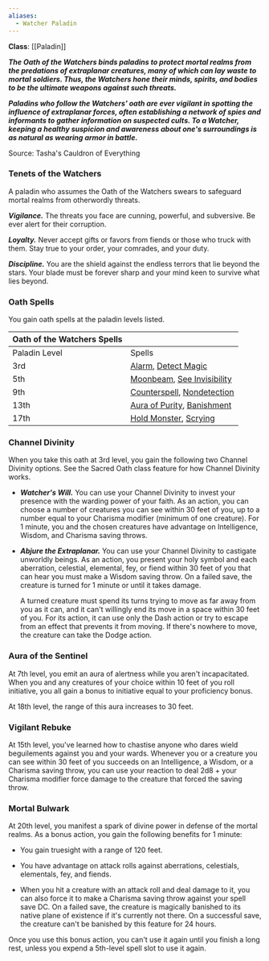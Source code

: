 ```yaml
---
aliases:
  - Watcher Paladin
---
```

**Class**: [[Paladin]] 

**_The Oath of the Watchers binds paladins to protect mortal realms from the predations of extraplanar creatures, many of which can lay waste to mortal soldiers. Thus, the Watchers hone their minds, spirits, and bodies to be the ultimate weapons against such threats._**

**_Paladins who follow the Watchers' oath are ever vigilant in spotting the influence of extraplanar forces, often establishing a network of spies and informants to gather information on suspected cults. To a Watcher, keeping a healthy suspicion and awareness about one's surroundings is as natural as wearing armor in battle._**

Source: Tasha's Cauldron of Everything

### Tenets of the Watchers

A paladin who assumes the Oath of the Watchers swears to safeguard mortal realms from otherwordly threats.

**_Vigilance._** The threats you face are cunning, powerful, and subversive. Be ever alert for their corruption.

**_Loyalty._** Never accept gifts or favors from fiends or those who truck with them. Stay true to your order, your comrades, and your duty.

**_Discipline._** You are the shield against the endless terrors that lie beyond the stars. Your blade must be forever sharp and your mind keen to survive what lies beyond.

### Oath Spells

You gain oath spells at the paladin levels listed.

|Oath of the Watchers Spells|   |
|---|---|
|Paladin Level|Spells|
|3rd|[Alarm](http://dnd5e.wikidot.com/spell:alarm), [Detect Magic](http://dnd5e.wikidot.com/spell:detect-magic)|
|5th|[Moonbeam](http://dnd5e.wikidot.com/spell:moonbeam), [See Invisibility](http://dnd5e.wikidot.com/spell:see-invisibility)|
|9th|[Counterspell](http://dnd5e.wikidot.com/spell:counterspell), [Nondetection](http://dnd5e.wikidot.com/spell:nondetection)|
|13th|[Aura of Purity](http://dnd5e.wikidot.com/spell:aura-of-purity), [Banishment](http://dnd5e.wikidot.com/spell:banishment)|
|17th|[Hold Monster](http://dnd5e.wikidot.com/spell:hold-monster), [Scrying](http://dnd5e.wikidot.com/spell:scrying)|

### Channel Divinity

When you take this oath at 3rd level, you gain the following two Channel Divinity options. See the Sacred Oath class feature for how Channel Divinity works.

- **_Watcher's Will._** You can use your Channel Divinity to invest your presence with the warding power of your faith. As an action, you can choose a number of creatures you can see within 30 feet of you, up to a number equal to your Charisma modifier (minimum of one creature). For 1 minute, you and the chosen creatures have advantage on Intelligence, Wisdom, and Charisma saving throws.

- **_Abjure the Extraplanar._** You can use your Channel Divinity to castigate unworldly beings. As an action, you present your holy symbol and each aberration, celestial, elemental, fey, or fiend within 30 feet of you that can hear you must make a Wisdom saving throw. On a failed save, the creature is turned for 1 minute or until it takes damage.  
      
    A turned creature must spend its turns trying to move as far away from you as it can, and it can't willingly end its move in a space within 30 feet of you. For its action, it can use only the Dash action or try to escape from an effect that prevents it from moving. If there's nowhere to move, the creature can take the Dodge action.

### Aura of the Sentinel

At 7th level, you emit an aura of alertness while you aren't incapacitated. When you and any creatures of your choice within 10 feet of you roll initiative, you all gain a bonus to initiative equal to your proficiency bonus.

At 18th level, the range of this aura increases to 30 feet.

### Vigilant Rebuke

At 15th level, you've learned how to chastise anyone who dares wield beguilements against you and your wards. Whenever you or a creature you can see within 30 feet of you succeeds on an Intelligence, a Wisdom, or a Charisma saving throw, you can use your reaction to deal 2d8 + your Charisma modifier force damage to the creature that forced the saving throw.

### Mortal Bulwark

At 20th level, you manifest a spark of divine power in defense of the mortal realms. As a bonus action, you gain the following benefits for 1 minute:

- You gain truesight with a range of 120 feet.

- You have advantage on attack rolls against aberrations, celestials, elementals, fey, and fiends.

- When you hit a creature with an attack roll and deal damage to it, you can also force it to make a Charisma saving throw against your spell save DC. On a failed save, the creature is magically banished to its native plane of existence if it's currently not there. On a successful save, the creature can't be banished by this feature for 24 hours.

Once you use this bonus action, you can't use it again until you finish a long rest, unless you expend a 5th-level spell slot to use it again.